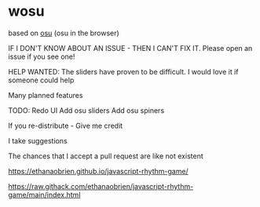 # wosu


based on [osu](https://osu.ppy.sh/) (osu in the browser)

IF I DON'T KNOW ABOUT AN ISSUE - THEN I CAN'T FIX IT. Please open an issue if you see one!

HELP WANTED: The sliders have proven to be difficult. I would love it if someone could help

Many planned features

TODO:
Redo UI
Add osu sliders
Add osu spiners


If you re-distribute - Give me credit

I take suggestions

The chances that I accept a pull request are like not existent

https://ethanaobrien.github.io/javascript-rhythm-game/

https://raw.githack.com/ethanaobrien/javascript-rhythm-game/main/index.html
